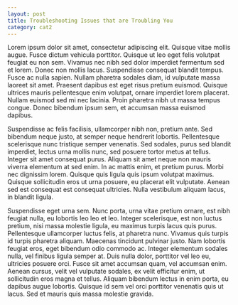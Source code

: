 ```yaml
---
layout: post
title: Troubleshooting Issues that are Troubling You
category: cat2
---
```


Lorem ipsum dolor sit amet, consectetur adipiscing elit. Quisque vitae mollis augue. Fusce dictum vehicula porttitor. Quisque ut leo eget felis volutpat feugiat eu non sem. Vivamus nec nibh sed dolor imperdiet fermentum sed et lorem. Donec non mollis lacus. Suspendisse consequat blandit tempus. Fusce ac nulla sapien. Nullam pharetra sodales diam, id vulputate massa laoreet sit amet. Praesent dapibus est eget risus pretium euismod. Quisque ultrices mauris pellentesque enim volutpat, ornare imperdiet lorem placerat. Nullam euismod sed mi nec lacinia. Proin pharetra nibh ut massa tempus congue. Donec bibendum ipsum sem, et accumsan massa euismod dapibus.

Suspendisse ac felis facilisis, ullamcorper nibh non, pretium ante. Sed bibendum neque justo, at semper neque hendrerit lobortis. Pellentesque scelerisque nunc tristique semper venenatis. Sed sodales, purus sed blandit imperdiet, lectus urna mollis nunc, sed posuere tortor metus at tellus. Integer sit amet consequat purus. Aliquam sit amet neque non mauris viverra elementum at sed enim. In ac mattis enim, et pretium purus. Morbi nec dignissim lorem. Quisque quis ligula quis ipsum volutpat maximus. Quisque sollicitudin eros ut urna posuere, eu placerat elit vulputate. Aenean sed est consequat est consequat ultricies. Nulla vestibulum aliquam lacus, in blandit ligula.

Suspendisse eget urna sem. Nunc porta, urna vitae pretium ornare, est nibh feugiat nulla, eu lobortis leo leo et leo. Integer scelerisque, est non luctus pretium, nisi massa molestie ligula, eu maximus turpis lacus quis purus. Pellentesque ullamcorper luctus felis, at pharetra nunc. Vivamus quis turpis id turpis pharetra aliquam. Maecenas tincidunt pulvinar justo. Nam lobortis feugiat eros, eget bibendum odio commodo ac. Integer elementum sodales nulla, vel finibus ligula semper at. Duis nulla dolor, porttitor vel leo eu, ultricies posuere orci. Fusce sit amet accumsan quam, vel accumsan enim. Aenean cursus, velit vel vulputate sodales, ex velit efficitur enim, ut sollicitudin eros magna et tellus. Aliquam bibendum lectus in enim porta, eu dapibus augue lobortis. Quisque id sem vel orci porttitor venenatis quis ut lacus. Sed et mauris quis massa molestie gravida. 
